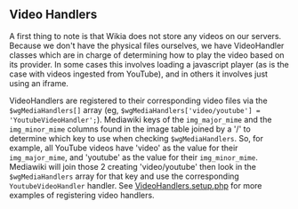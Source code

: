 ## Video Handlers
A first thing to note is that Wikia does not store any videos on our servers.
Because we don't have the physical files ourselves, we have VideoHandler classes which are in charge of determining how to
play the video based on its provider. In some cases this involves loading a javascript player (as is the case with videos
ingested from YouTube), and in others it involves just using an iframe.

VideoHandlers are registered to their corresponding video files via the `$wgMediaHandlers[]` array (eg, `$wgMediaHandlers['video/youtube'] = 'YoutubeVideoHandler';`).
Mediawiki keys of the `img_major_mime` and the `img_minor_mime` columns found in the image table joined by a '/' to
determine which key to use when checking `$wgMediaHandlers`. So, for example, all YouTube videos have 'video' as
the value for their `img_major_mime`, and 'youtube' as the value for their `img_minor_mime`. Mediawiki will join those
2 creating 'video/youtube' then look in the `$wgMediaHandlers` array for that key and use the corresponding
`YoutubeVideoHandler` handler. See
[VideoHandlers.setup.php](https://github.com/Wikia/app/blob/dev/extensions/wikia/VideoHandlers/VideoHandlers.setup.php)
for more examples of registering video handlers.

